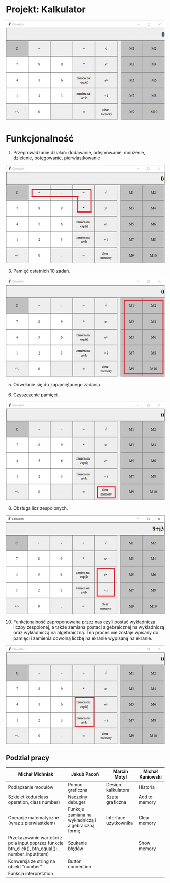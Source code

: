 ﻿# Projekt: Kalkulator

![Kalkulator](https://github.com/NPGGR1/Npg/blob/master/Img/kalkulator.jpg)

# Funkcjonalność

1. Przeprowadzanie działań: dodawanie, odejmowanie, mnożenie, dzielenie, potęgowanie, pierwiastkowanie<br/>

![1](https://github.com/NPGGR1/Npg/blob/master/Img/1.jpg) <br/>

3. Pamięć ostatnich 10 zadań.<br/>

![2](https://github.com/NPGGR1/Npg/blob/master/Img/2.jpg) <br/>

5.	Odwołanie się do zapamiętanego zadania.<br/>

6.	Czyszczenie pamięci.<br/>

![4](https://github.com/NPGGR1/Npg/blob/master/Img/4.jpg) <br/>

8.	Obsługa licz zespolonych.<br/>

![5](https://github.com/NPGGR1/Npg/blob/master/Img/5.jpg)<br/>

10.	Funkcjonalność zaproponowana przez nas czyli postać wykładnicza liczby zespolonej, a także zamiana postaci algebraicznej na wykładniczą oraz wykładniczą na algebraiczną. Ten proces nie zostaje wpisany do pamięci i zamienia dowolną liczbę na ekranie wypisaną na ekranie.<br/>

![6](https://github.com/NPGGR1/Npg/blob/master/Img/6.jpg)<br/>



## Podział pracy


|Michał Michniak  | Jakub Pacoń| Marcin Motyl     |Michał Kaniowski                                               |
|----------------|-------------|------------------|---------------------------|
|Podłączanie modułów|Pomoc graficzna|Design kalkulatora|Historia
|Szkielet kodu(class operation, class number)          |Naczelny debuger|Szata graficzna|Add to memory
|  Operacje matematyczne (wraz z pierwiastkiem)        |Funkcje zamiana na wykładniczą i algebraiczną formę|Interface użytkownika|Clear memory
| Przekazywanie wartości z pola input poprzez funkcje btn_click(), btn_equal(): , number_input(item)|Szukanie błędów| |Show memory
| Konwersja ze string na obiekt "number"|Button connection| |
| Funkcja interpretation | | |




